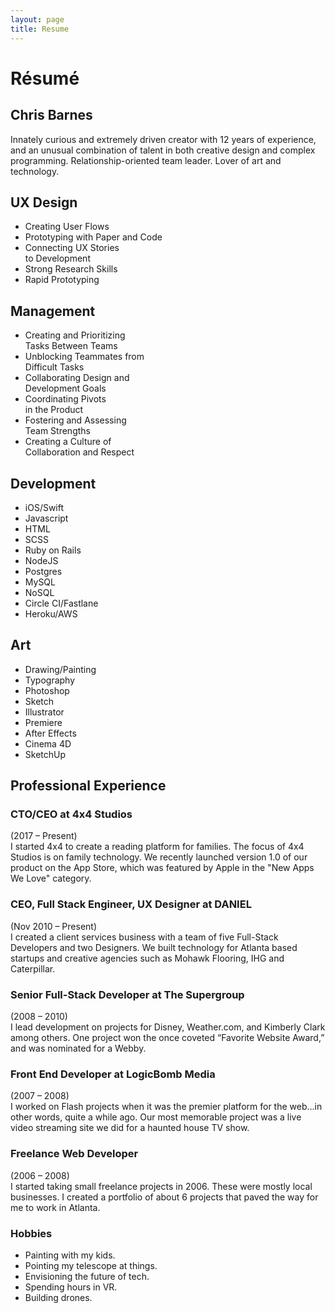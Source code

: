```yaml
---
layout: page
title: Resume
---
```

# Résumé

## Chris Barnes
Innately curious and extremely driven creator with 12 years of experience, and an unusual combination of talent in both creative design and complex programming. Relationship-oriented team leader. Lover of art and technology.  

## UX Design
- Creating User Flows
- Prototyping with Paper and Code
- Connecting UX Stories  
  to Development
- Strong Research Skills
- Rapid Prototyping

## Management
- Creating and Prioritizing  
  Tasks Between Teams
- Unblocking Teammates from  
  Difficult Tasks
- Collaborating Design and  
  Development Goals
- Coordinating Pivots  
  in the Product
- Fostering and Assessing   
  Team Strengths
- Creating a Culture of  
  Collaboration and Respect

## Development
- iOS/Swift
- Javascript
- HTML
- SCSS
- Ruby on Rails
- NodeJS
- Postgres
- MySQL
- NoSQL
- Circle CI/Fastlane
- Heroku/AWS

## Art
- Drawing/Painting
- Typography
- Photoshop
- Sketch
- Illustrator
- Premiere
- After Effects
- Cinema 4D
- SketchUp

## Professional Experience  

### CTO/CEO at 4x4 Studios  
(2017 – Present)  
I started 4x4 to create a reading platform for families. The focus of 4x4 Studios is on family technology. We recently launched version 1.0 of our product on the App Store, which was featured by Apple in the "New Apps We Love" category.


### CEO, Full Stack Engineer, UX Designer at DANIEL  
(Nov 2010 – Present)  
I created a client services business with a team of five Full-Stack Developers and two Designers. We built technology for Atlanta based startups and creative agencies such as Mohawk Flooring, IHG and Caterpillar.

### Senior Full-Stack Developer at The Supergroup
(2008 – 2010)  
I lead development on projects for Disney, Weather.com, and Kimberly Clark among others. One project won the once coveted “Favorite Website Award,” and was nominated for a Webby.  


### Front End Developer at LogicBomb Media  
(2007 – 2008)  
I worked on Flash projects when it was the premier platform for the web...in other words, quite a while ago. Our most memorable project was a live video streaming site we did for a haunted house TV show.


### Freelance Web Developer  
(2006 – 2008)  
I started taking small freelance projects in 2006. These were mostly local businesses. I created a portfolio of about 6 projects that paved the way for me to work in Atlanta.


### Hobbies
- Painting with my kids.
- Pointing my telescope at things.
- Envisioning the future of tech.
- Spending hours in VR.
- Building drones.
